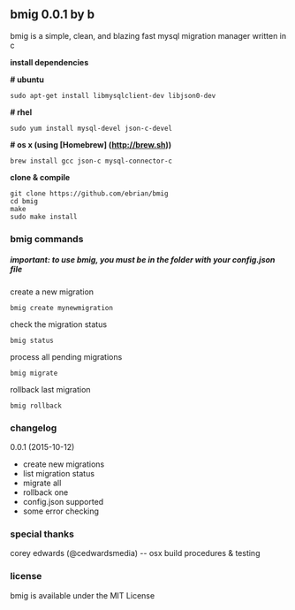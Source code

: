 ## bmig 0.0.1 by b

bmig is a simple, clean, and blazing fast mysql migration manager written in c

__install dependencies__

__# ubuntu__
```
sudo apt-get install libmysqlclient-dev libjson0-dev
```

__# rhel__
```
sudo yum install mysql-devel json-c-devel
```

__# os x (using [Homebrew] (http://brew.sh))__
```
brew install gcc json-c mysql-connector-c
```

__clone & compile__
```
git clone https://github.com/ebrian/bmig
cd bmig
make
sudo make install
```
### bmig commands

##### important: to use bmig, you must be in the folder with your config.json file

create a new migration
```
bmig create mynewmigration
```

check the migration status
```
bmig status
```

process all pending migrations
```
bmig migrate
```

rollback last migration
```
bmig rollback
```

### changelog
0.0.1 (2015-10-12)
  * create new migrations
  * list migration status
  * migrate all
  * rollback one
  * config.json supported
  * some error checking

### special thanks
corey edwards (@cedwardsmedia) -- osx build procedures & testing

### license
bmig is available under the MIT License

